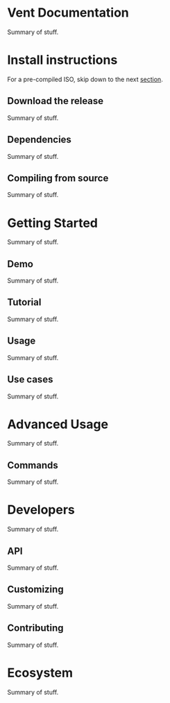 Vent Documentation
====

Summary of stuff.

Install instructions
====

For a pre-compiled ISO, skip down to the next [section](#download-the-release).

Download the release
----

Summary of stuff.

Dependencies
----

Summary of stuff.

Compiling from source
----

Summary of stuff.

Getting Started
====

Summary of stuff.

Demo
----

Summary of stuff.

Tutorial
----

Summary of stuff.

Usage
----

Summary of stuff.

Use cases
----

Summary of stuff.

Advanced Usage
====

Summary of stuff.

Commands
----

Summary of stuff.

Developers
====

Summary of stuff.

API
----

Summary of stuff.

Customizing
----

Summary of stuff.

Contributing
----

Summary of stuff.

Ecosystem
====

Summary of stuff.


